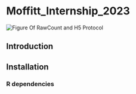 # Moffitt_Internship_2023
![Figure Of RawCount and H5 Protocol](https://github.com/Gabrielle-Nobles/Moffitt_Internship_2023/assets/97853225/d0e210b2-0dc6-4b6e-b07b-b05fb3b24cb2)

## Introduction 

## Installation 

### R dependencies 

